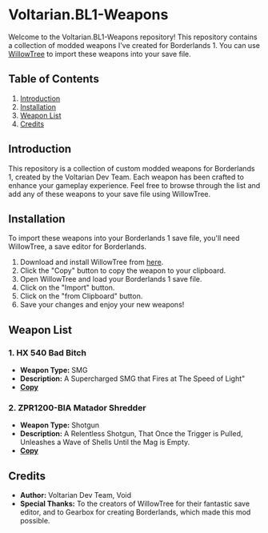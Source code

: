 # Voltarian.BL1-Weapons

Welcome to the Voltarian.BL1-Weapons repository! This repository contains a collection of modded weapons I've created for Borderlands 1. You can use [WillowTree](https://github.com/LiquidDeath911/WillowTree) to import these weapons into your save file.

## Table of Contents
1. [Introduction](#introduction)
2. [Installation](#installation)
3. [Weapon List](#weapon-list)
4. [Credits](#credits)

## Introduction
This repository is a collection of custom modded weapons for Borderlands 1, created by the Voltarian Dev Team. Each weapon has been crafted to enhance your gameplay experience. Feel free to browse through the list and add any of these weapons to your save file using WillowTree.

## Installation
To import these weapons into your Borderlands 1 save file, you'll need WillowTree, a save editor for Borderlands.

1. Download and install WillowTree from [here](https://github.com/LiquidDeath911/WillowTree).
2. Click the "Copy" button to copy the weapon to your clipboard.
3. Open WillowTree and load your Borderlands 1 save file.
4. Click on the "Import" button.
5. Click on the "from Clipboard" button.
7. Save your changes and enjoy your new weapons!

## Weapon List

### 1. HX 540 Bad Bitch
- **Weapon Type:** SMG
- **Description:** A Supercharged SMG that Fires at The Speed of Light"
- [**Copy**]("javascript:(function()%7Bfetch('https%3A%2F%2Fvoltarian-dev-team.github.io%2FVoltarian.BL1-Weapons%2FHX%2520540%2520Bad%2520Bitch%2520(L69).txt')%0A%20%20.then(response%20%3D%3E%20response.text())%0A%20%20.then(data%20%3D%3E%20%7B%0A%20%20%20%20%2F%2F%20Use%20the%20Clipboard%20API%20to%20copy%20the%20text%0A%20%20%20%20navigator.clipboard.writeText(data)%0A%20%20%20%20%20%20.then(()%20%3D%3E%20%7B%0A%20%20%20%20%20%20%20%20%2F%2F%20Alert%20the%20user%0A%20%20%20%20%20%20%20%20alert('Code%20Copied!')%3B%0A%20%20%20%20%20%20%7D)%0A%20%20%20%20%20%20.catch(err%20%3D%3E%20%7B%0A%20%20%20%20%20%20%20%20console.error('Error%3A%20UNABLE_TO_COPY'%2C%20err)%3B%0A%20%20%20%20%20%20%7D)%3B%0A%20%20%7D)%0A%20%20.catch(error%20%3D%3E%20%7B%0A%20%20%20%20console.error('Error%3A%20FILE_NOT_FOUND'%2C%20error)%3B%0A%20%20%7D)%3B%7D)()%3B")

### 2. ZPR1200-BIA Matador Shredder
- **Weapon Type:** Shotgun
- **Description:** A Relentless Shotgun, That Once the Trigger is Pulled, Unleashes a Wave of Shells Until the Mag is Empty.
- [**Copy**]("javascript:(function()%7Bfetch('https%3A%2F%2Fvoltarian-dev-team.github.io%2FVoltarian.BL1-Weapons%2FZPR1200-BIA%2520Matador%2520Shredder%2520(L69).txt')%0A%20%20.then(response%20%3D%3E%20response.text())%0A%20%20.then(data%20%3D%3E%20%7B%0A%20%20%20%20%2F%2F%20Use%20the%20Clipboard%20API%20to%20copy%20the%20text%0A%20%20%20%20navigator.clipboard.writeText(data)%0A%20%20%20%20%20%20.then(()%20%3D%3E%20%7B%0A%20%20%20%20%20%20%20%20%2F%2F%20Alert%20the%20user%0A%20%20%20%20%20%20%20%20alert('Code%20Copied!')%3B%0A%20%20%20%20%20%20%7D)%0A%20%20%20%20%20%20.catch(err%20%3D%3E%20%7B%0A%20%20%20%20%20%20%20%20console.error('Error%3A%20UNABLE_TO_COPY'%2C%20err)%3B%0A%20%20%20%20%20%20%7D)%3B%0A%20%20%7D)%0A%20%20.catch(error%20%3D%3E%20%7B%0A%20%20%20%20console.error('Error%3A%20FILE_NOT_FOUND'%2C%20error)%3B%0A%20%20%7D)%3B%7D)()%3B")

## Credits
- **Author:** Voltarian Dev Team, Void
- **Special Thanks:** To the creators of WillowTree for their fantastic save editor, and to Gearbox for creating Borderlands, which made this mod possible.